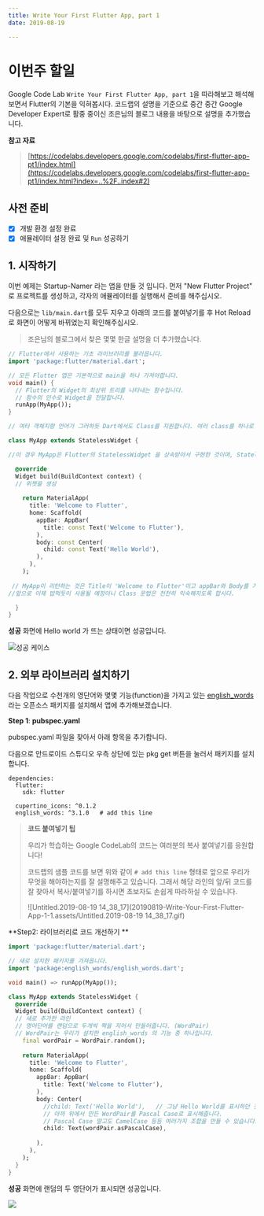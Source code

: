```yaml
---
title: Write Your First Flutter App, part 1
date: 2019-08-19

---
```


# 이번주 할일

Google Code Lab `Write Your First Flutter App, part 1`을  따라해보고 해석해보면서 Flutter의 기본을 익혀봅시다. 코드랩의 설명을 기준으로 중간 중간 Google Developer Expert로 활중 중이신 조은님의 블로그 내용을 바탕으로 설명을 추가했습니다. 

**참고 자료**

> [https://codelabs.developers.google.com/codelabs/first-flutter-app-pt1/index.html](https://codelabs.developers.google.com/codelabs/first-flutter-app-pt1/index.html?index=..%2F..index#2)


## 사전 준비 

- [x] 개발 환경 설정 완료
- [x] 애뮬레이터 설정 완료 및 `Run` 성공하기 

## 1. 시작하기

이번 예제는 Startup-Namer 라는 앱을 만들 것 입니다. 먼저 "New Flutter Project" 로 프로젝트를 생성하고, 각자의 애뮬레이터를 실행해서 준비를 해주십시오. 

다음으로는  `lib/main.dart`를 모두 지우고 아래의 코드를 붙여넣기를 후 Hot Reload로 화면이 어떻게 바뀌었는지 확인해주십시오. 

> 조은님의 블로그에서 찾은 몇몇 한글 설명을 더 추가했습니다. 

```dart
// Flutter에서 사용하는 기초 라이브러리를 불러옵니다.
import 'package:flutter/material.dart';

// 모든 Flutter 앱은 기본적으로 main을 하나 가져야합니다.
void main() {
  // Flutter의 Widget의 최상위 트리를 나타내는 함수입니다.
  // 함수의 인수로 Widget을 전달합니다.
  runApp(MyApp());
}

// 여타 객체지향 언어가 그러하듯 Dart에서도 Class를 지원합니다. 여러 class를 하나로 묶어서 하나의 어플리케이션을 구성한다고 생각하시면 편합니다.

class MyApp extends StatelessWidget {

//이 경우 MyApp은 Flutter의 StatelessWidget 을 상속받아서 구현한 것이며, StatelessWidget 이 가지고 있던 Widget 을 override하고 있습니다. 지금 모든 것을 이해할 필요는 없습니다. (어려운 게 정상입니다)

  @override
  Widget build(BuildContext context) {
  // 위젯을 생성
  
    return MaterialApp(
      title: 'Welcome to Flutter',
      home: Scaffold(
        appBar: AppBar(
          title: const Text('Welcome to Flutter'),
        ),
        body: const Center(
          child: const Text('Hello World'),
        ),
      ),
    );
    
 // MyApp이 리턴하는 것은 Title이 'Welcome to Flutter'이고 appBar와 Body를 가지고 있는 함수
//앞으로 이제 밥먹듯이 사용될 예정이니 Class 문법은 천천히 익숙해지도록 합시다.

  }
}
```

**성공**
화면에 Hello world 가 뜨는 상태이면 성공입니다.

![성공 케이스](https://codelabs.developers.google.com/codelabs/first-flutter-app-pt1/img/2e973d40d6e82114.png)

## 2. 외부 라이브러리 설치하기

다음 작업으로 수천개의 영단어와 몇몇 기능(function)을 가지고 있는  [english_words](https://pub.dartlang.org/packages/english_words)라는 오픈소스 패키지를 설치해서 앱에 추가해보겠습니다. 



**Step 1**: **pubspec.yaml**

pubspec.yaml 파일을 찾아서 아래 항목을 추가합니다.

다음으로 안드로이드 스튜디오 우측 상단에 있는 pkg get 버튼을 눌러서 패키지를 설치합니다. 

```
dependencies:
  flutter:
    sdk: flutter

  cupertino_icons: ^0.1.2
  english_words: ^3.1.0   # add this line
```



>  **코드 붙여넣기 팁** 
>
> 우리가 학습하는 Google CodeLab의 코드는 여러분의 복사 붙여넣기를 응원합니다!
>
> 코드랩의 샘플 코드를 보면 위와 같이 `# add this line` 형태로 앞으로 우리가 무엇을 해야하는지를 잘 설명해주고 있습니다. 그래서 해당 라인의 앞/뒤 코드를 잘 찾아서 복사/붙여넣기를 하시면 초보자도 손쉽게 따라하실 수 있습니다.
>
> ![Untitled.2019-08-19 14_38_17](20190819-Write-Your-First-Flutter-App-1-1.assets/Untitled.2019-08-19 14_38_17.gif)



**Step2: 라이브러리로 코드 개선하기 **


```dart
import 'package:flutter/material.dart';

// 새로 설치한 패키지를 가져옵니다. 
import 'package:english_words/english_words.dart';

void main() => runApp(MyApp());

class MyApp extends StatelessWidget {
  @override
  Widget build(BuildContext context) {
  // 새로 추가한 라인
  // 영어단어를 랜덤으로 두개씩 짝을 지어서 만들어줍니다. (WordPair)
  // WordPair는 우리가 설치한 english_words 의 기능 중 하나입니다. 
    final wordPair = WordPair.random(); 
    
    return MaterialApp(
      title: 'Welcome to Flutter',
      home: Scaffold(
        appBar: AppBar(
          title: Text('Welcome to Flutter'),
        ),
        body: Center(
          //child: Text('Hello World'),   // 그냥 Hello World를 표시하던 것을 지우고
          // 아까 위에서 만든 WordPair를 Pascal Case로 표시해줍니다. 
          // Pascal Case 말고도 CamelCase 등등 여러가지 조합을 만들 수 있습니다. 
          child: Text(wordPair.asPascalCase),  
          
        ),
      ),
    );
  }
}
```

**성공**
화면에 랜덤의 두 영단어가 표시되면 성공입니다.

![](https://codelabs.developers.google.com/codelabs/first-flutter-app-pt1/img/35f55fd09f2ff2d9.png)

